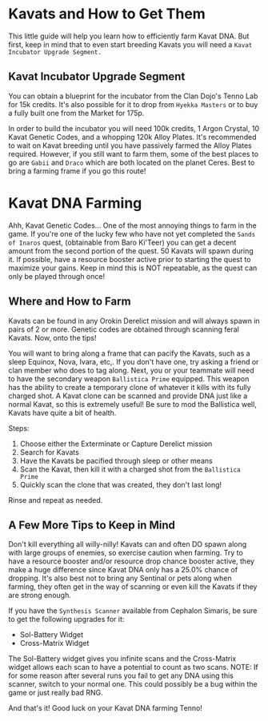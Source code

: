 # Kavats and How to Get Them

This little guide will help you learn how to efficiently farm Kavat DNA. But first, keep in mind that to even start breeding Kavats you will need a `Kavat Incubator Upgrade Segment.`

## Kavat Incubator Upgrade Segment

You can obtain a blueprint for the incubator from the Clan Dojo's Tenno Lab for 15k credits. It's also possible for it to drop from `Hyekka Masters` or to buy a fully built one from the Market for 175p.

In order to build the incubator you will need 100k credits, 1 Argon Crystal, 10 Kavat Genetic Codes, and a whopping 120k Alloy Plates. It's recommended to wait on Kavat breeding until you have passively farmed the Alloy Plates required. However, if you still want to farm them, some of the best places to go are `Gabii` and `Draco` which are both located on the planet Ceres. Best to bring a farming frame if you go this route!

# Kavat DNA Farming

Ahh, Kavat Genetic Codes... One of the most annoying things to farm in the game. If you're one of the lucky few who have not yet completed the `Sands of Inaros` quest, (obtainable from Baro Ki'Teer) you can get a decent amount from the second portion of the quest. 50 Kavats will spawn during it. If possible, have a resource booster active prior to starting the quest to maximize your gains. Keep in mind this is NOT repeatable, as the quest can only be played through once!

## Where and How to Farm

Kavats can be found in any Orokin Derelict mission and will always spawn in pairs of 2 or more. Genetic codes are obtained through scanning feral Kavats. Now, onto the tips!

You will want to bring along a frame that can pacify the Kavats, such as a sleep Equinox, Nova, Ivara, etc,. If you don't have one, try asking a friend or clan member who does to tag along. Next, you or your teammate will need to have the secondary weapon `Ballistica Prime` equipped. This weapon has the ability to create a temporary clone of whatever it kills with its fully charged shot. A Kavat clone can be scanned and provide DNA just like a normal Kavat, so this is extremely useful! Be sure to mod the Ballistica well, Kavats have quite a bit of health.

Steps:
1. Choose either the Exterminate or Capture Derelict mission
1. Search for Kavats
1. Have the Kavats be pacified through sleep or other means
1. Scan the Kavat, then kill it with a charged shot from the `Ballistica Prime`
1. Quickly scan the clone that was created, they don't last long!

Rinse and repeat as needed. 

## A Few More Tips to Keep in Mind

Don't kill everything all willy-nilly! Kavats can and often DO spawn along with large groups of enemies, so exercise caution when farming. Try to have a resource booster and/or resource drop chance booster active, they make a huge difference since Kavat DNA only has a 25.0% chance of dropping. It's also best not to bring any Sentinal or pets along when farming, they often get in the way of scanning or even kill the Kavats if they are strong enough.

If you have the `Synthesis Scanner` available from Cephalon Simaris, be sure to get the following upgrades for it: 
* Sol-Battery Widget
* Cross-Matrix Widget

The Sol-Battery widget gives you infinite scans and the Cross-Matrix widget allows each scan to have a potential to count as two scans. NOTE: If for some reason after several runs you fail to get any DNA using this scanner, switch to your normal one. This could possibly be a bug within the game or just really bad RNG.

And that's it! Good luck on your Kavat DNA farming Tenno! 




